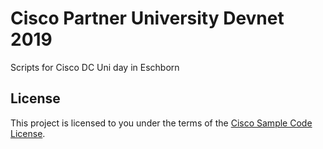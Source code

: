 # Cisco Partner University Devnet 2019

Scripts for Cisco DC Uni day in Eschborn

## License

This project is licensed to you under the terms of the [Cisco Sample
Code License](./LICENSE).
